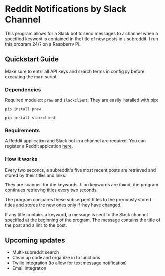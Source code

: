 # Reddit Notifications by Slack Channel

This program allows for a Slack bot to send messages to a
channel when a specified keyword is contained in the title of new posts in a subreddit.
I run this program 24/7 on a Raspberry Pi.

## Quickstart Guide

Make sure to enter all API keys and search terms in config.py before executing the main script

### Dependencies
Required modules: `praw` and `slackclient`. They are easily installed with pip:

`pip install praw`

`pip install slackclient`

### Requirements
A Reddit application and Slack bot in a channel are required.
You can register a Reddit applcation [here](https://www.reddit.com/prefs/apps/).

### How it works

Every two seconds, a subreddit's five most recent posts are retrieved and stored by their titles and links.

They are scanned for the keywords. If no keywords are found, the program continues retrieving titles every two seconds.

The program compares these subsequent titles to the previously stored titles and stores the new ones only if they have changed.

If any title contains a keyword, a message is sent to the Slack channel specified at the beginning of the program. 
The message contains the title of the post and a link to the post.

## Upcoming updates

- Multi-subreddit search
- Clean up code and organize in to functions
- Twilio integration (to allow for text message notification)
- Email integration
